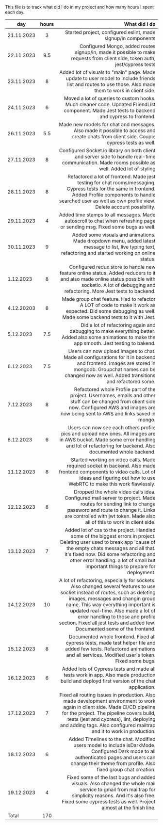 This file is to track what did I do in my project and how many hours I spent each day.

| day        | hours           | What did I do  |
| ---------- |:---------------:| --------------:|
| 21.11.2023 |        3        | Started project, configured eslint, made signup/in components |
| 22.11.2023 |       9.5       | Configured Mongo, added routes signup/in, made it possible to make requests from client side, token auth, jest/cypress tests|
| 23.11.2023 |        8        | Added lot of visuals to "main" page. Made update to user model to include friends list and routes to use those. Also made them to work in client side.|
| 24.11.2023 |        6        | Moved a lot of queries to custom hooks. Much cleaner code. Updated FriendList component. Made Jest tests to backend and cypress to frontend. |
| 26.11.2023 |       5.5       | Made new models for chat and messages. Also made it possible to access and create chats from client side. Couple cypress tests as well. |
| 27.11.2023 |        8        | Configured Socket.io library on both client and server side to handle real-time communication. Made rooms possible as well. Added lot of styling |
| 28.11.2023 |        8        | Refactored a lot of frontend. Made jest testing for chat rooms/messaging. Cypress tests for the same in frontend. Added Profile components to handle searched user as well as own profile view. Delete account possibility. |
| 29.11.2023 |        4        | Added time stamps to all messages. Made autoscroll to chat when refreshing page or sending msg. Fixed some bugs as well.|
| 30.11.2023 |        9        | Added some visuals and animations. Made dropdown menu, added latest message to list, live typing text, refactoring and started working on online status. |
| 1.12.2023  |        8        | Configured redux store to handle new feature online status. Added reducers to it and also made online status possible with socketio. A lot of debugging and refactoring. More Jest tests to backend. |
| 4.12.20203 |        8        | Made group chat feature. Had to refactor A LOT of code to make it work as expected. Did some debugging as well. Made some backend tests to it with Jest.|
| 5.12.2023  |       7.5       | Did a lot of refactoring again and debugging to make everything better. Added also some animations to make the app smooth. Jest testing to bakend. |
| 6.12.2023  |       7.5       | Users can now upload images to chat. Made all configurations for it in backend and frontend. Images are stored in mongodb. Groupchat names can be changed now as well. Added transitions and refactored some. |
| 7.12.2023  |        8        | Refactored whole Profile part of the project. Usernames, emails and other stuff can be changed from client side now. Configured AWS and images are now being sent to AWS and links saved in mongo. |
| 8.12.2023  |        6        | Users can now see each others profile pics and upload new ones. All images are in AWS bucket. Made some error handling and lot of refactoring for backend. Also documented whole backend.
| 11.12.2023 |        8        | Started working on video calls. Made required socket in backend. Also made frontend components to video calls. Lot of ideas and figuring out how to use WebRTC to make this work flawlessly. |
| 12.12.2023 |        8        | Dropped the whole video calls idea. Configured mail server to project. Made routes for sending link to change password and route to change it. Links are controlled with jwt token. Made also all of this to work in client side. |
| 13.12.2023 |        7        | Added lot of css to the project. Handled some of the biggest errors in project. Deleting user used to break app 'cause of the empty chats messages and all that. it's fixed now. Did some refactoring and other error handling. a lot of small but important things to prepare for deployment. |
| 14.12.2023 |       10        | A lot of refactoring, especially for sockets. Also changed several features to use socket instead of routes, such as deleting images, messages and changin group name. This way everything important is updated real-time. Also made a lot of error handling to those and profile section. Fixed all jest tests and added few. Documented some of the frontend.
| 15.12.2023 |        8        | Documented whole frontend. Fixed all cypress tests, made test helper file and added few tests. Refactored animations and all services. Modified user's token. Fixed some bugs. |
| 16.12.2023 |        6        | Added lots of Cypress tests and made all tests work in app. Also made production build and deployd first version of the chat application. |
| 17.12.2023 |        7        | Fixed all routing issues in production. Also made development environment to work again in client side. Made CI/CD pipeline for the project. The pipeline covers build, tests (jest and cypress), lint, deploying and adding tags. Also configured mailtrap and it to work in production.|
| 18.12.2023 |        6        | Added Timelines to the chat. Modified users model to include isDarkMode. Configured Dark mode to all authenticated pages and users can change their theme from profile. Also fixed group chat creation. |
| 19.12.2023 |        4        | Fixed some of the last bugs and added visuals. Also changed the whole mail service to gmail from mailtrap for simplicity reasons. And it's also free. Fixed some cypress tests as well. Project almost at the finish line.
|   Total    |       170        |